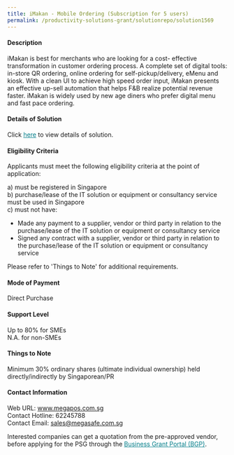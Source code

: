 ```yaml
---
title: iMakan - Mobile Ordering (Subscription for 5 users)
permalink: /productivity-solutions-grant/solutionrepo/solution1569
---
```


#### Description

iMakan is best for merchants who are looking for a cost- effective transformation in customer ordering process. A complete set of digital tools: in-store QR ordering, online ordering for self-pickup/delivery, eMenu and kiosk. With a clean UI to achieve high speed order input, iMakan presents an effective up-sell automation that helps F&B realize potential revenue faster. 
iMakan is widely used by new age diners who prefer digital menu and fast pace ordering.

#### Details of Solution

Click <a href='https://govassist.gobusiness.gov.sg/images/psg/Desensitised_Megasafe_Annex_3_CR_wef_3_Dec_2020_Part_1.pdf' style='color:#037e8a'>here</a> to view details of solution.

#### Eligibility Criteria

Applicants must meet the following eligibility criteria at the point of application:

a) must be registered in Singapore <br>
b) purchase/lease of the IT solution or equipment or consultancy service must be used in Singapore <br>
c) must not have:
- Made any payment to a supplier, vendor or third party in relation to the purchase/lease of the IT solution or equipment or consultancy service
- Signed any contract with a supplier, vendor or third party in relation to the purchase/lease of the IT solution or equipment or consultancy service

Please refer to 'Things to Note' for additional requirements.

#### Mode of Payment
Direct Purchase

#### Support Level
Up to 80% for SMEs <br>
N.A. for non-SMEs

#### Things to Note
Minimum 30% ordinary shares (ultimate individual ownership) held directly/indirectly by Singaporean/PR

#### Contact Information
Web URL: www.megapos.com.sg <br>Contact Hotline: 62245788 <br>Contact Email: sales@megasafe.com.sg <br>

Interested companies can get a quotation from the pre-approved vendor, before applying for the PSG through the <a target='_blank' style='color:#037e8a' href='https://www.businessgrants.gov.sg/'>Business Grant Portal (BGP)</a>.
